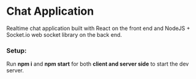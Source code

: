 # Chat Application 

Realtime chat application built with React on the front end and NodeJS + Socket.io web socket library on the back end.



### Setup:


Run **npm i** and **npm start** for both **client and server side** to start the dev server.

